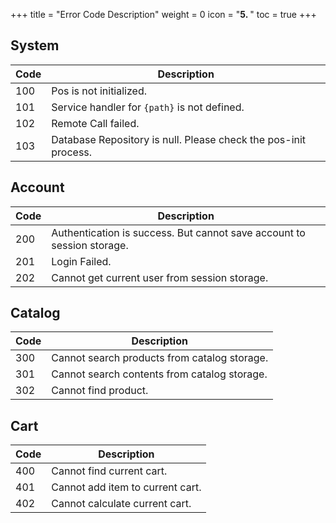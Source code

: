+++
title = "Error Code Description"
weight = 0
icon = "<b>5. </b>"
toc = true
+++


## System

|Code|Description|
|---|---|
|100|Pos is not initialized.|
|101|Service handler for `{path}` is not defined.|
|102|Remote Call failed.|
|103|Database Repository is null. Please check the pos-init process.|

## Account

|Code|Description|
|---|---|
|200|Authentication is success. But cannot save account to session storage.|
|201|Login Failed.|
|202|Cannot get current user from session storage.|

## Catalog

|Code|Description|
|---|---|
|300|Cannot search products from catalog storage.|
|301|Cannot search contents from catalog storage.|
|302|Cannot find product.|

## Cart

|Code|Description|
|---|---|
|400|Cannot find current cart.|
|401|Cannot add item to current cart.|
|402|Cannot calculate current cart.|

